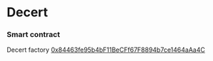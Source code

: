 # Decert

### **Smart contract**
Decert factory [0x84463fe95b4bF11BeCFf67F8894b7ce1464aAa4C](https://testnet.bscscan.com/address/0x84463fe95b4bF11BeCFf67F8894b7ce1464aAa4C#code)
